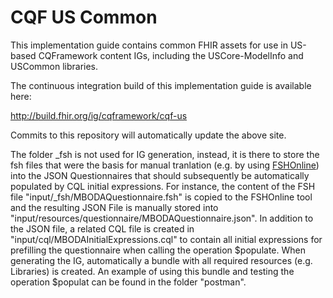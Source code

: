# CQF US Common

This implementation guide contains common FHIR assets for use in US-based CQFramework content IGs, including the USCore-ModelInfo and USCommon libraries.

The continuous integration build of this implementation guide is available here:

http://build.fhir.org/ig/cqframework/cqf-us

Commits to this repository will automatically update the above site.

The folder _fsh is not used for IG generation, instead, it is there to store the fsh files that were the basis for manual tranlation (e.g. by using [FSHOnline](https://fshschool.org/FSHOnline/#/)) into the JSON Questionnaires that should subsequently be automatically populated by CQL initial expressions. For instance, the content of the FSH file "input/_fsh/MBODAQuestionnaire.fsh" is copied to the FSHOnline tool and the resulting JSON File is manually stored into "input/resources/questionnaire/MBODAQuestionnaire.json". In addition to the JSON file, a related CQL file is created in "input/cql/MBODAInitialExpressions.cql" to contain all initial expressions for prefilling the questionnaire when calling the operation $populate. When generating the IG, automatically a bundle with all required resources (e.g. Libraries) is created. An example of using this bundle and testing the operation $populat can be found in the folder "postman".